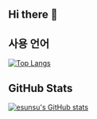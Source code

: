 ## Hi there 👋

## 사용 언어
[![Top Langs](https://github-readme-stats.vercel.app/api/top-langs/?username=esunsu&layout=compact&theme=github_dark)](https://github.com/anuraghazra/github-readme-stats)

## GitHub Stats
[![esunsu's GitHub stats](https://github-readme-stats.vercel.app/api?username=esunsu&show_icons=true&theme=github_dark)](https://github.com/anuraghazra/github-readme-stats)

<!--
**esunsu/esunsu** is a ✨ _special_ ✨ repository because its `README.md` (this file) appears on your GitHub profile.

Here are some ideas to get you started:

- 🔭 I’m currently working on ...
- 🌱 I’m currently learning ...
- 👯 I’m looking to collaborate on ...
- 🤔 I’m looking for help with ...
- 💬 Ask me about ...
- 📫 How to reach me: ...
- 😄 Pronouns: ...
- ⚡ Fun fact: ...
-->

